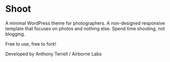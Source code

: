 Shoot
=====

A minimal WordPress theme for photographers. A non-designed responsive template that focuses on photos and nothing else. Spend time shooting, not blogging.

Free to use, free to fork!

Developed by Anthony Terrell / Airborne Labs
